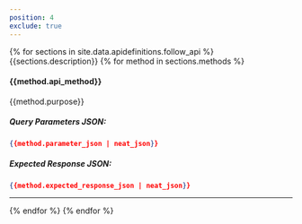 ```yaml
---
position: 4
exclude: true
---
```


{% for sections in site.data.apidefinitions.follow_api %}
{{sections.description}}
{% for method in sections.methods %}
#### {{method.api_method}}
{{method.purpose}}
##### Query Parameters JSON:
```json
{{method.parameter_json | neat_json}}
```
##### Expected Response JSON:
```json
{{method.expected_response_json | neat_json}}
```
---
{% endfor %}
{% endfor %}
